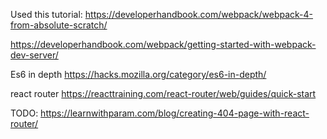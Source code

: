 Used this tutorial:
https://developerhandbook.com/webpack/webpack-4-from-absolute-scratch/

https://developerhandbook.com/webpack/getting-started-with-webpack-dev-server/

Es6 in depth
https://hacks.mozilla.org/category/es6-in-depth/

react router
https://reacttraining.com/react-router/web/guides/quick-start

TODO: https://learnwithparam.com/blog/creating-404-page-with-react-router/